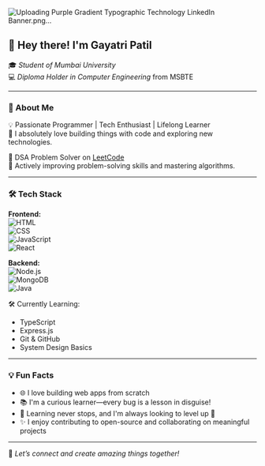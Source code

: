 ![Uploading Purple Gradient Typographic Technology LinkedIn Banner.png…]()





## 👋 Hey there! I'm **Gayatri Patil**

🎓 *Student of Mumbai University*  
💻 *Diploma Holder in Computer Engineering* from MSBTE

---

### 🚀 About Me

💡 Passionate Programmer | Tech Enthusiast | Lifelong Learner  
🌟 I absolutely love building things with code and exploring new technologies.

🧠 DSA Problem Solver on [LeetCode](https://leetcode.com/)  
💬 Actively improving problem-solving skills and mastering algorithms.

---

### 🛠️ Tech Stack

**Frontend:**  
![HTML](https://img.shields.io/badge/-HTML5-E34F26?style=flat&logo=html5&logoColor=white)  
![CSS](https://img.shields.io/badge/-CSS3-1572B6?style=flat&logo=css3&logoColor=white)  
![JavaScript](https://img.shields.io/badge/-JavaScript-F7DF1E?style=flat&logo=javascript&logoColor=black)  
![React](https://img.shields.io/badge/-React-61DAFB?style=flat&logo=react&logoColor=black)

**Backend:**  
![Node.js](https://img.shields.io/badge/-Node.js-339933?style=flat&logo=nodedotjs&logoColor=white)  
![MongoDB](https://img.shields.io/badge/-MongoDB-47A248?style=flat&logo=mongodb&logoColor=white)  
![Java](https://img.shields.io/badge/-Java-007396?style=flat&logo=java&logoColor=white)

🛠️ Currently Learning:  
- TypeScript  
- Express.js  
- Git & GitHub  
- System Design Basics

---

### 💡 Fun Facts

- 🌐 I love building web apps from scratch  
- 📚 I'm a curious learner—every bug is a lesson in disguise!  
- 🌱 Learning never stops, and I'm always looking to level up 💪  
- ✨ I enjoy contributing to open-source and collaborating on meaningful projects  

---

🔗 *Let’s connect and create amazing things together!*
